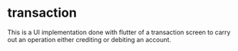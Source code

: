# transaction
This is a UI implementation done with flutter of a transaction screen to carry out an operation either crediting or debiting an account.
